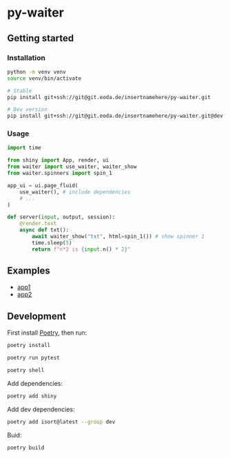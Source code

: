 # py-waiter

## Getting started

### Installation

```bash
python -m venv venv
source venv/bin/activate

# Stable
pip install git+ssh://git@git.eoda.de/insertnamehere/py-waiter.git

# Dev version
pip install git+ssh://git@git.eoda.de/insertnamehere/py-waiter.git@dev
```

### Usage

```python
import time

from shiny import App, render, ui
from waiter import use_waiter, waiter_show
from waiter.spinners import spin_1

app_ui = ui.page_fluid(
    use_waiter(), # include dependencies
    # ...
)

def server(input, output, session):
    @render.text
    async def txt():
        await waiter_show("txt", html=spin_1()) # show spinner 1
        time.sleep(5)
        return f"n*2 is {input.n() * 2}"
```

## Examples

* [app1](examples/app1/app.py)
* [app2](examples/app2/app.py)

## Development

First install [Poetry](https://python-poetry.org/), then run:

```bash
poetry install

poetry run pytest

poetry shell
```

Add dependencies:

```bash
poetry add shiny
```

Add dev dependencies:

```bash
poetry add isort@latest --group dev
```

Buid:

```bash
poetry build
```

